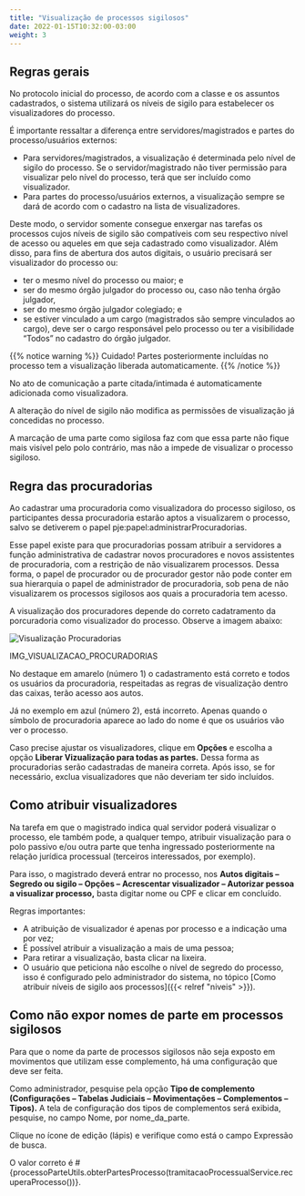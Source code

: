 ```yaml
---
title: "Visualização de processos sigilosos"
date: 2022-01-15T10:32:00-03:00
weight: 3
---
```


## Regras gerais

No protocolo inicial do processo, de acordo com a classe e os assuntos cadastrados, o sistema utilizará os níveis de sigilo para estabelecer os visualizadores do processo.

É importante ressaltar a diferença entre servidores/magistrados e partes do processo/usuários externos:

+ Para servidores/magistrados, a visualização é determinada pelo nível de sigilo do processo. Se o servidor/magistrado não tiver permissão para visualizar pelo nível do processo, terá que ser incluído como visualizador.
+ Para partes do processo/usuários externos, a visualização sempre se dará de acordo com o cadastro na lista de visualizadores.

Deste modo, o servidor somente consegue enxergar nas tarefas os processos cujos níveis de sigilo são compatíveis com seu respectivo nível de acesso ou aqueles em que seja cadastrado como visualizador. Além disso, para fins de abertura dos autos digitais, o usuário precisará ser visualizador do processo ou:
+ ter o mesmo nível do processo ou maior; e
+ ser do mesmo órgão julgador do processo ou, caso não tenha órgão julgador,
+ ser do mesmo órgão julgador colegiado; e
+ se estiver vinculado a um cargo (magistrados são sempre vinculados ao cargo), deve ser o cargo responsável pelo processo ou ter a visibilidade “Todos” no cadastro do órgão julgador.

{{% notice warning %}}
Cuidado! Partes posteriormente incluídas no processo tem a visualização liberada automaticamente.
{{% /notice %}}

No ato de comunicação a parte citada/intimada é automaticamente adicionada como visualizadora.

A alteração do nível de sigilo não modifica as permissões de visualização já concedidas no processo. 

A marcação de uma parte como sigilosa faz com que essa parte não fique mais visível pelo polo contrário, mas não a impede de visualizar o processo sigiloso.

## Regra das procuradorias

Ao cadastrar uma procuradoria como visualizadora do processo sigiloso, os participantes dessa procuradoria estarão aptos a visualizarem o processo, salvo se detiverem o papel pje:papel:administrarProcuradorias.

Esse papel existe para que procuradorias possam atribuir a servidores a função administrativa de cadastrar novos procuradores e novos assistentes de procuradoria, com a restrição de não visualizarem processos. Dessa forma, o papel de procurador ou de procurador gestor não pode conter em sua hierarquia o papel de administrador de procuradoria, sob pena de não visualizarem os processos sigilosos aos quais a procuradoria tem acesso.

A visualização dos procuradores depende do correto cadatramento da porcuradoria como visualizador do processo. Observe a imagem abaixo:

![Visualização Procuradorias](/imagens/visualizacao_procuradorias.jpg)

IMG_VISUALIZACAO_PROCURADORIAS

No destaque em amarelo (número 1) o cadastramento está correto e todos os usuários da procuradoria, respeitadas as regras de visualização dentro das caixas, terão acesso aos autos. 

Já no exemplo em azul (número 2), está incorreto. Apenas quando o símbolo de procuradoria aparece ao lado do nome é que os usuários vão ver o processo.

Caso precise ajustar os visualizadores, clique em **Opções** e escolha a opção **Liberar Vizualização para todas as partes.** Dessa forma as procuradorias serão cadastradas de maneira correta. Após isso, se for necessário, exclua visualizadores que não deveriam ter sido incluídos. 

## Como atribuir visualizadores

Na tarefa em que o magistrado indica qual servidor poderá visualizar o processo, ele também pode, a qualquer tempo, atribuir visualização para o polo passivo e/ou outra parte que tenha ingressado posteriormente na relação jurídica processual (terceiros interessados, por exemplo).

Para isso, o magistrado deverá entrar no processo, nos **Autos digitais – Segredo ou sigilo – Opções – Acrescentar visualizador – Autorizar pessoa a visualizar processo,** basta digitar nome ou CPF e clicar em concluído.

Regras importantes:
+ A atribuição de visualizador é apenas por processo e a indicação uma por vez;
+ É possível atribuir a visualização a mais de uma pessoa;
+ Para retirar a visualização, basta clicar na lixeira.
+ O usuário que peticiona não escolhe o nível de segredo do processo, isso é configurado pelo administrador do sistema, no tópico [Como atribuir níveis de sigilo aos processos]({{< relref "niveis" >}}).
  
## Como não expor nomes de parte em processos sigilosos

Para que o nome da parte de processos sigilosos não seja exposto em movimentos que utilizam esse complemento, há uma configuração que deve ser feita.

Como administrador, pesquise pela opção **Tipo de complemento (Configurações –  Tabelas Judiciais – Movimentações –  Complementos – Tipos).** A tela de configuração dos tipos de complementos será exibida, pesquise, no campo Nome, por nome_da_parte. 

Clique no ícone de edição (lápis) e verifique como está o campo Expressão de busca.

O valor correto é #{processoParteUtils.obterPartesProcesso(tramitacaoProcessualService.recuperaProcesso())}.


